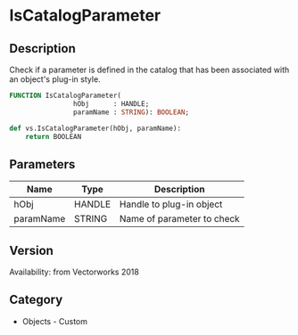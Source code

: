 # IsCatalogParameter

## Description
Check if a parameter is defined in the catalog that has been associated with an object's plug-in style.

```pascal
FUNCTION IsCatalogParameter(
				hObj      : HANDLE;
				paramName : STRING): BOOLEAN;
```

```python
def vs.IsCatalogParameter(hObj, paramName):
    return BOOLEAN
```

## Parameters
|Name|Type|Description|
|---|---|---|
|hObj|HANDLE|Handle to plug-in object|
|paramName|STRING|Name of parameter to check|

## Version
Availability: from Vectorworks 2018

## Category
* Objects - Custom

